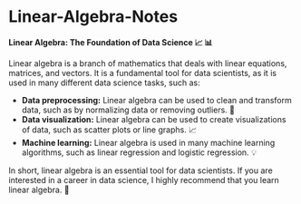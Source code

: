 # Linear-Algebra-Notes

**Linear Algebra: The Foundation of Data Science 📈 📊**

Linear algebra is a branch of mathematics that deals with linear equations, matrices, and vectors. It is a fundamental tool for data scientists, as it is used in many different data science tasks, such as:

* **Data preprocessing:** Linear algebra can be used to clean and transform data, such as by normalizing data or removing outliers. 🧮
* **Data visualization:** Linear algebra can be used to create visualizations of data, such as scatter plots or line graphs. 📈
* **Machine learning:** Linear algebra is used in many machine learning algorithms, such as linear regression and logistic regression. 💡

In short, linear algebra is an essential tool for data scientists. If you are interested in a career in data science,
I highly recommend that you learn linear algebra. 🚀

 
